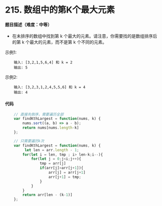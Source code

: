 <!--
 * @Author: your name
 * @Date: 2020-03-02 21:49:13
 * @LastEditTime: 2020-05-10 17:13:22
 * @LastEditors: Please set LastEditors
 * @Description: In User Settings Edit
 * @FilePath: /leetcode_fe/268_缺失数字.md
 -->
# 215. 数组中的第K个最大元素

#### 题目描述（难度：中等）
+ 在未排序的数组中找到第 k 个最大的元素。请注意，你需要找的是数组排序后的第 k 个最大的元素，而不是第 k 个不同的元素。

示例1:
```
    输入: [3,2,1,5,6,4] 和 k = 2
    输出: 5
```

示例2:
```
    输入: [3,2,3,1,2,4,5,5,6] 和 k = 4
    输出: 4
```



#### 代码

```javascript
    // 直接先倒序，需要遍历全部
    var findKthLargest = function(nums, k) {
        nums.sort((a, b) => a - b);
        return nums[nums.length-k]
    };

    // 只需要遍历k次
    var findKthLargest = function(nums, k) {
         let len = arr.length - 1;
        for(let i = len, tmp ; i> len-k;i--){
            for(let j = 0;j<i;j++){
                tmp = arr[j]
                if(arr[j]>arr[j+1]){
                    arr[j] = arr[j+1]
                    arr[j+1] = tmp;
                }
            }
        }
        return arr[len - (k-1)]
    };
    
```

